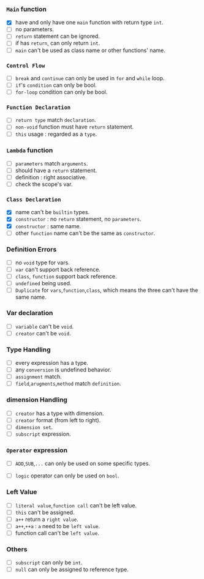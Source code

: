 ### `Main` function
- [x] have and only have one `main` function with return type `int`.
- [ ] no parameters.
- [ ] `return` statement can be ignored.
- [ ] if has `return`, can only return `int`.
- [ ] `main` can't be used as class name or other functions' name.

### `Control Flow`
- [ ] `break` and `continue` can only be used in `for` and `while` loop.
- [ ] `if`'s `condition` can only be bool.
- [ ] `for-loop` condition can only be bool.

### `Function Declaration`
- [ ] `return type` match `declaration`.
- [ ] `non-void` function must have `return` statement.
- [ ] `this` usage : regarded as a `type`.

### `Lambda` function
- [ ] `parameters` match `arguments`.
- [ ] should have a `return` statement.
- [ ] definition : right associative.
- [ ] check the scope's var.

### `Class Declaration`
- [x] name can't be `builtin` types.
- [x] `constructor` : no `return` statement, no `parameters`.
- [x] `constructor` : same name.
- [ ] other `function` name can't be the same as `constructor`.

### Definition Errors
- [ ] no `void` type for vars.
- [ ] `var` can't support back reference.
- [ ] `class`, `function` support back reference.
- [ ] `undefined` being used.
- [ ] `Duplicate` for `vars`,`function`,`class`, which means the three can't have the same name.

### Var declaration
- [ ] `variable` can't be `void`. 
- [ ] `creator` can't be `void`.

### Type Handling
- [ ] every expression has a type.
- [ ] any `conversion` is undefined behavior.
- [ ] `assignment` match.
- [ ] `field`,`arugments`,`method` match `definition`.

### dimension Handling
- [ ] `creator` has a type with dimension.
- [ ] `creator` format (from left to right).
- [ ] `dimension set`.
- [ ] `subscript` expression.

### `Operator` expression
- [ ] `ADD`,`SUB`,`...` can only be used on some specific types.
- [ ] `logic` operator can only be used on `bool`.


### Left Value
- [ ] `literal value`,`function call` can't be left value.
- [ ] `this` can't be assigned.
- [ ] `a++` return a `right value`.
- [ ] `a++`,`++a` : `a` need to be `left value`.
- [ ] function call can't be `left value`.

### Others
- [ ] `subscript` can only be `int`.
- [ ] `null` can only be assigned to reference type.